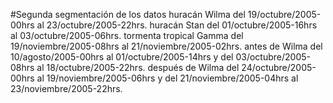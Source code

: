#Segunda segmentación de los datos
huracán Wilma                del 19/octubre/2005-00hrs al 23/octubre/2005-22hrs.
huracán Stan                 del 01/octubre/2005-16hrs al 03/octubre/2005-06hrs.
tormenta tropical Gamma      del 19/noviembre/2005-08hrs al 21/noviembre/2005-02hrs.
antes de Wilma               del 10/agosto/2005-00hrs al 01/octubre/2005-14hrs y del 03/octubre/2005-08hrs al 18/octubre/2005-22hrs.
después de Wilma             del 24/octubre/2005-00hrs al 19/noviembre/2005-06hrs y del 21/noviembre/2005-04hrs al                                                    23/noviembre/2005-22hrs.
